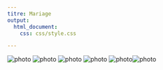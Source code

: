 ```yaml
---
titre: Mariage
output:
  html_document:
    css: css/style.css

---
```

![photo](/img/mariage/wedding-dress-1486260_960_720.jpg)
![photo](/img/mariage/wedding-gda8cfa9da_1920.jpg)
![photo](/img/mariage/wedding-g64a89dde0_1920.jpg)
![photo](/img/mariage/bride-g6c8509b00_1920.jpg)
![photo](/img/mariage/bride-gdab378ece_1920.jpg)![photo](/img/portrait/woman-ga26c23fc8_1920.jpg)